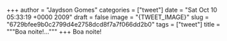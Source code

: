 
+++
author = "Jaydson Gomes"
categories = ["tweet"]
date = "Sat Oct 10 05:33:19 +0000 2009"
draft = false
image = "{TWEET_IMAGE}"
slug = "6729bfee9b0c2799d4e2758dcd8f7a7f066dd2b0"
tags = ["tweet"]
title = """Boa noite!..."""
+++
Boa noite!
